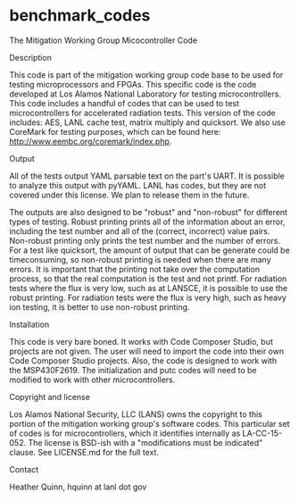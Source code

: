 # benchmark_codes

The Mitigation Working Group Micocontroller Code

Description

This code is part of the mitigation working group code base to be used
for testing microprocessors and FPGAs.  This specific code is the code
developed at Los Alamos National Laboratory for testing
microcontrollers.  This code includes a handful of codes that can be
used to test microcontrollers for accelerated radiation tests.  This
version of the code includes: AES, LANL cache test, matrix multiply
and quicksort.  We also use CoreMark for testing purposes, which can
be found here: http://www.eembc.org/coremark/index.php.

Output

All of the tests output YAML parsable text on the part's UART.  It is
possible to analyze this output with pyYAML.  LANL has codes, but they
are not covered under this license.  We plan to release them in the
future.  

The outputs are also designed to be "robust" and "non-robust" for
different types of testing.  Robust printing prints all of the
information about an error, including the test number and all of the
(correct, incorrect) value pairs.  Non-robust printing only prints the
test number and the number of errors.  For a test like quicksort, the
amount of output that can be generate could be timeconsuming, so
non-robust printing is needed when there are many errors.  It is
important that the printing not take over the computation process, so
that the real computation is the test and not printf.  For radiation
tests where the flux is very low, such as at LANSCE, it is possible to
use the robust printing.  For radiation tests were the flux is very
high, such as heavy ion testing, it is better to use non-robust
printing.

Installation

This code is very bare boned.  It works with Code Composer Studio, but
projects are not given.  The user will need to import the code into their
own Code Composer Studio projects.  Also, the code is designed to work with
the MSP430F2619.  The initialization and putc codes will need to be 
modified to work with other microcontrollers.

Copyright and license

Los Alamos National Security, LLC (LANS) owns the copyright to this
portion of the mitigation working group's software codes.  This
particular set of codes is for microcontrollers, which it identifies
internally as LA-CC-15-052. The license is BSD-ish with a
"modifications must be indicated" clause. See LICENSE.md for the full
text.

Contact

Heather Quinn, hquinn at lanl dot gov
